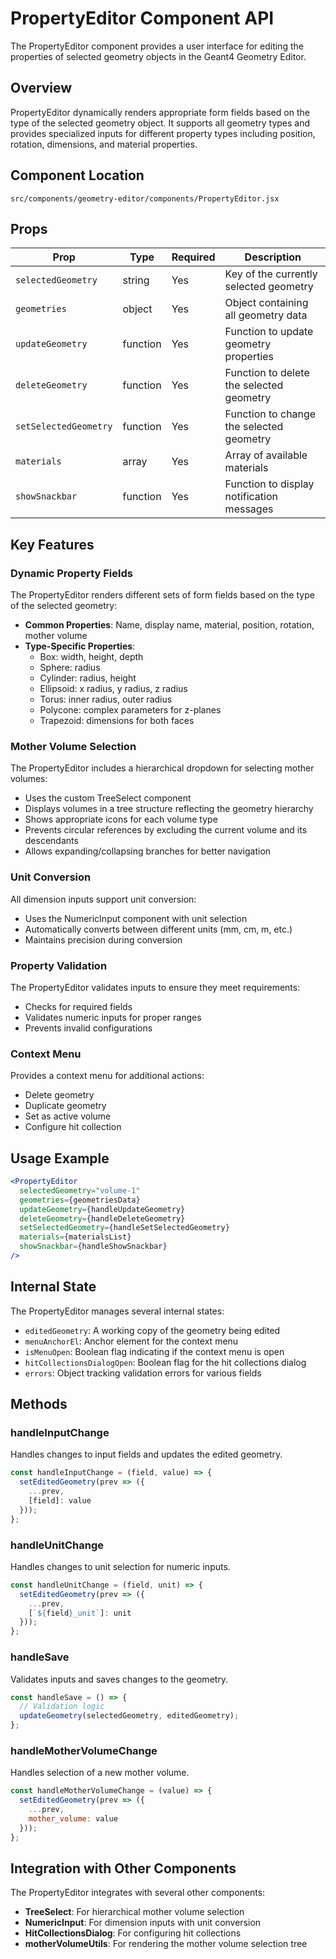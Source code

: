 # PropertyEditor Component API

The PropertyEditor component provides a user interface for editing the properties of selected geometry objects in the Geant4 Geometry Editor.

## Overview

PropertyEditor dynamically renders appropriate form fields based on the type of the selected geometry object. It supports all geometry types and provides specialized inputs for different property types including position, rotation, dimensions, and material properties.

## Component Location

`src/components/geometry-editor/components/PropertyEditor.jsx`

## Props

| Prop | Type | Required | Description |
|------|------|----------|-------------|
| `selectedGeometry` | string | Yes | Key of the currently selected geometry |
| `geometries` | object | Yes | Object containing all geometry data |
| `updateGeometry` | function | Yes | Function to update geometry properties |
| `deleteGeometry` | function | Yes | Function to delete the selected geometry |
| `setSelectedGeometry` | function | Yes | Function to change the selected geometry |
| `materials` | array | Yes | Array of available materials |
| `showSnackbar` | function | Yes | Function to display notification messages |

## Key Features

### Dynamic Property Fields

The PropertyEditor renders different sets of form fields based on the type of the selected geometry:

- **Common Properties**: Name, display name, material, position, rotation, mother volume
- **Type-Specific Properties**: 
  - Box: width, height, depth
  - Sphere: radius
  - Cylinder: radius, height
  - Ellipsoid: x radius, y radius, z radius
  - Torus: inner radius, outer radius
  - Polycone: complex parameters for z-planes
  - Trapezoid: dimensions for both faces

### Mother Volume Selection

The PropertyEditor includes a hierarchical dropdown for selecting mother volumes:

- Uses the custom TreeSelect component
- Displays volumes in a tree structure reflecting the geometry hierarchy
- Shows appropriate icons for each volume type
- Prevents circular references by excluding the current volume and its descendants
- Allows expanding/collapsing branches for better navigation

### Unit Conversion

All dimension inputs support unit conversion:

- Uses the NumericInput component with unit selection
- Automatically converts between different units (mm, cm, m, etc.)
- Maintains precision during conversion

### Property Validation

The PropertyEditor validates inputs to ensure they meet requirements:

- Checks for required fields
- Validates numeric inputs for proper ranges
- Prevents invalid configurations

### Context Menu

Provides a context menu for additional actions:

- Delete geometry
- Duplicate geometry
- Set as active volume
- Configure hit collection

## Usage Example

```jsx
<PropertyEditor
  selectedGeometry="volume-1"
  geometries={geometriesData}
  updateGeometry={handleUpdateGeometry}
  deleteGeometry={handleDeleteGeometry}
  setSelectedGeometry={handleSetSelectedGeometry}
  materials={materialsList}
  showSnackbar={handleShowSnackbar}
/>
```

## Internal State

The PropertyEditor manages several internal states:

- `editedGeometry`: A working copy of the geometry being edited
- `menuAnchorEl`: Anchor element for the context menu
- `isMenuOpen`: Boolean flag indicating if the context menu is open
- `hitCollectionsDialogOpen`: Boolean flag for the hit collections dialog
- `errors`: Object tracking validation errors for various fields

## Methods

### handleInputChange

Handles changes to input fields and updates the edited geometry.

```jsx
const handleInputChange = (field, value) => {
  setEditedGeometry(prev => ({
    ...prev,
    [field]: value
  }));
};
```

### handleUnitChange

Handles changes to unit selection for numeric inputs.

```jsx
const handleUnitChange = (field, unit) => {
  setEditedGeometry(prev => ({
    ...prev,
    [`${field}_unit`]: unit
  }));
};
```

### handleSave

Validates inputs and saves changes to the geometry.

```jsx
const handleSave = () => {
  // Validation logic
  updateGeometry(selectedGeometry, editedGeometry);
};
```

### handleMotherVolumeChange

Handles selection of a new mother volume.

```jsx
const handleMotherVolumeChange = (value) => {
  setEditedGeometry(prev => ({
    ...prev,
    mother_volume: value
  }));
};
```

## Integration with Other Components

The PropertyEditor integrates with several other components:

- **TreeSelect**: For hierarchical mother volume selection
- **NumericInput**: For dimension inputs with unit conversion
- **HitCollectionsDialog**: For configuring hit collections
- **motherVolumeUtils**: For rendering the mother volume selection tree
